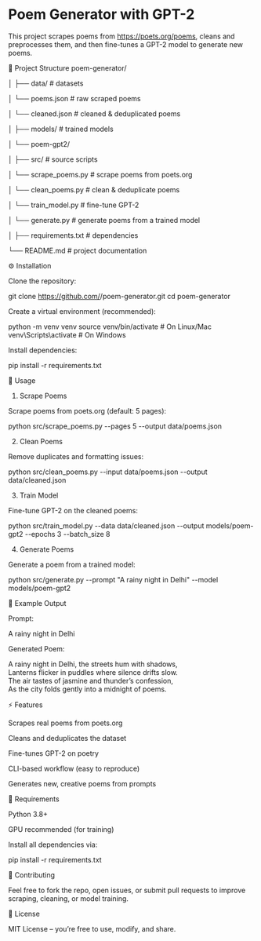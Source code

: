 # Poem Generator with GPT-2

This project scrapes poems from  https://poets.org/poems, cleans and preprocesses them, and then fine-tunes a GPT-2 model to generate new poems.

📂 Project Structure
poem-generator/

│
├── data/                   # datasets

│          └── poems.json          # raw scraped poems

│    └── cleaned.json        # cleaned & deduplicated poems

│
├── models/                 # trained models

│   └── poem-gpt2/          

│
├── src/                    # source scripts

│   └── scrape_poems.py     # scrape poems from poets.org

│   └── clean_poems.py      # clean & deduplicate poems

│   └── train_model.py      # fine-tune GPT-2

│   └── generate.py         # generate poems from a trained model

│
├── requirements.txt        # dependencies

└── README.md               # project documentation

⚙️ Installation

Clone the repository:

git clone https://github.com/<your-username>/poem-generator.git
cd poem-generator


Create a virtual environment (recommended):

python -m venv venv
source venv/bin/activate   # On Linux/Mac
venv\Scripts\activate      # On Windows


Install dependencies:

pip install -r requirements.txt

📝 Usage
1. Scrape Poems

Scrape poems from poets.org (default: 5 pages):

python src/scrape_poems.py --pages 5 --output data/poems.json

2. Clean Poems

Remove duplicates and formatting issues:

python src/clean_poems.py --input data/poems.json --output data/cleaned.json

3. Train Model

Fine-tune GPT-2 on the cleaned poems:

python src/train_model.py --data data/cleaned.json --output models/poem-gpt2 --epochs 3 --batch_size 8

4. Generate Poems

Generate a poem from a trained model:

python src/generate.py --prompt "A rainy night in Delhi" --model models/poem-gpt2

🎯 Example Output

Prompt:

A rainy night in Delhi


Generated Poem:

A rainy night in Delhi, the streets hum with shadows,  
Lanterns flicker in puddles where silence drifts slow.  
The air tastes of jasmine and thunder’s confession,  
As the city folds gently into a midnight of poems.  

⚡ Features

Scrapes real poems from poets.org

Cleans and deduplicates the dataset

Fine-tunes GPT-2 on poetry

CLI-based workflow (easy to reproduce)

Generates new, creative poems from prompts

📌 Requirements

Python 3.8+

GPU recommended (for training)

Install all dependencies via:

pip install -r requirements.txt

🤝 Contributing

Feel free to fork the repo, open issues, or submit pull requests to improve scraping, cleaning, or model training.

📜 License

MIT License – you’re free to use, modify, and share.
